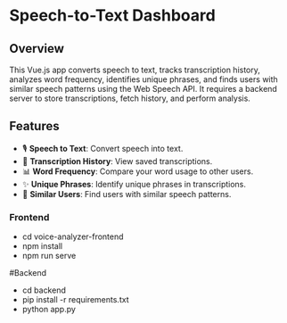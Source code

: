 # Speech-to-Text Dashboard

## Overview
This Vue.js app converts speech to text, tracks transcription history, analyzes word frequency, identifies unique phrases, and finds users with similar speech patterns using the Web Speech API. It requires a backend server to store transcriptions, fetch history, and perform analysis.

## Features
- 🎙️ **Speech to Text**: Convert speech into text.
- 📜 **Transcription History**: View saved transcriptions.
- 📊 **Word Frequency**: Compare your word usage to other users.
- ✨ **Unique Phrases**: Identify unique phrases in transcriptions.
- 👥 **Similar Users**: Find users with similar speech patterns.

### Frontend 
- cd voice-analyzer-frontend
- npm install
- npm run serve

#Backend
- cd backend
- pip install -r requirements.txt
- python app.py
